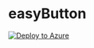 # easyButton

[![Deploy to Azure](https://aka.ms/deploytoazurebutton)](https%3A%2F%2Fraw.githubusercontent.com%2Fjameshoff-msft%2FeasyButton%2Fmain%2Fsrc%2Fbackend%2Ftemplates%2Fmain.json)
